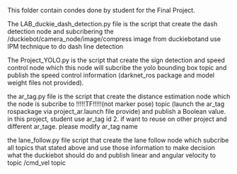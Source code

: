 This folder contain condes done by student for the Final Project.


The LAB_duckie_dash_detection.py file is the script that create the dash detection node and subcribering the /duckiebot/camera_node/image/compress image from duckiebotand use IPM technique to do dash line detection 


The Project_YOLO.py is the script that create the sign detection and speed control node which this node will subcribe the yolo bounding box topic and publish the speed control information (darknet_ros package and model weight files not provided).


the ar_tag.py file is the script that create the distance estimation node which the node is subcribe to !!!!!TF!!!!!(not marker pose) topic (launch the ar_tag rospackage via project_ar.launch file provide) and publish a Boolean value.  in this project, student use ar_tag id 2. if want to reuse on other project and different ar_tage. please modify ar_tag name


the lane_follow.py file script that create the lane follow node which subcribe all topics that stated above and use those information to make decision what the duckiebot should do and publish linear and angular velocity to topic /cmd_vel topic 


